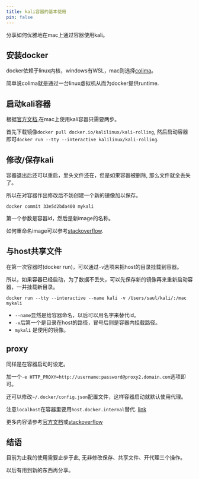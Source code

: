 ```yaml
---
title: kali容器的基本使用
pin: false
---
```


分享如何优雅地在mac上通过容器使用kali。

## 安装docker

docker依赖于linux内核，windows有WSL，mac则选择[colima](https://github.com/abiosoft/colima)。

简单说colima就是通过一台linux虚拟机从而为docker提供runtime.

## 启动kali容器

根据[官方文档](https://www.kali.org/docs/containers/using-kali-docker-images/),在mac上使用kali容器只需要两步。

首先下载镜像`docker pull docker.io/kalilinux/kali-rolling`, 然后启动容器即可`docker run --tty --interactive kalilinux/kali-rolling`.

## 修改/保存kali

容器退出后还可以重启，里头文件还在，但是如果容器被删除, 那么文件就全丢失了。

所以在对容器作出修改后不妨创建一个新的镜像加以保存。

`docker commit 33e5d2bda400 mykali`

第一个参数是容器id，然后是新image的名称。

如何重命名image可以参考[stackoverflow](https://stackoverflow.com/questions/25211198/docker-how-to-change-repository-name-or-rename-image).

## 与host共享文件

在第一次容器时(docker run)，可以通过`-v`选项来把host的目录挂载到容器。

所以，如果容器已经启动，为了数据不丢失，可以先保存新的镜像再来重新启动容器，一并挂载新目录。

`docker run --tty --interactive --name kali -v /Users/saul/kali/:/mac mykali`

* `--name`显然是给容器命名，以后可以用名字来替代id。
* `-v`后第一个是目录在host的路径，冒号后则是容器内挂载路径。
* `mykali` 是使用的镜像。

## proxy

同样是在容器启动时设定。

加一个`-e HTTP_PROXY=http://username:password@proxy2.domain.com`选项即可。

还可以修改`~/.docker/config.json`配置文件，这样容器启动就默认使用代理。

注意`localhost`在容器里要用`host.docker.internal`替代. [link](https://stackoverflow.com/questions/24319662/from-inside-of-a-docker-container-how-do-i-connect-to-the-localhost-of-the-mach)

更多内容请参考[官方文档](https://docs.docker.com/network/proxy/)或[stackoverflow](https://stackoverflow.com/questions/47827496/how-to-configure-docker-container-proxy)

## 结语

目前为止我的使用需要止步于此, 无非修改保存、共享文件、开代理三个操作。

以后有用到新的东西再分享。
